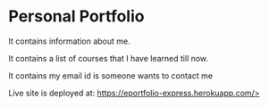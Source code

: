 <h1>Personal Portfolio</h1>
<p>It contains information about me.</p>
<p>It contains a list of courses that I have learned till now.</p>
<p>It contains my email id is someone wants to contact me</p>
<p>Live site is deployed at: 
    <a href="https://eportfolio-express.herokuapp.com/" target="_new">
            https://eportfolio-express.herokuapp.com/>
    </a>
</p>
